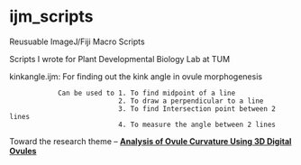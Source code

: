 # ijm_scripts
Reusuable ImageJ/Fiji Macro Scripts

Scripts I wrote for Plant Developmental Biology Lab at TUM

kinkangle.ijm: For finding out the kink angle in ovule morphogenesis

                Can be used to 1. To find midpoint of a line
                               2. To draw a perpendicular to a line
                               3. To find Intersection point between 2 lines
                               4. To measure the angle between 2 lines

Toward the research theme – [**Analysis of Ovule Curvature Using 3D Digital Ovules**](https://www.mls.ls.tum.de/plantdev/research/schneitz-lab/)
